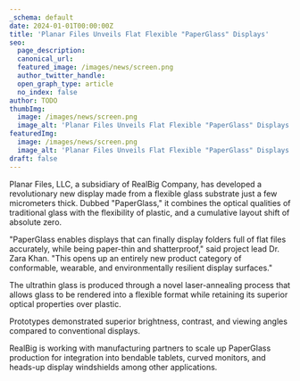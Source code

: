 ```yaml
---
_schema: default
date: 2024-01-01T00:00:00Z
title: 'Planar Files Unveils Flat Flexible "PaperGlass" Displays'
seo:
  page_description:
  canonical_url:
  featured_image: /images/news/screen.png
  author_twitter_handle:
  open_graph_type: article
  no_index: false
author: TODO
thumbImg:
  image: /images/news/screen.png
  image_alt: 'Planar Files Unveils Flat Flexible "PaperGlass" Displays'
featuredImg:
  image: /images/news/screen.png
  image_alt: 'Planar Files Unveils Flat Flexible "PaperGlass" Displays'
draft: false
---
```


Planar Files, LLC, a subsidiary of RealBig Company, has developed a revolutionary new display made from a flexible glass substrate just a few micrometers thick. Dubbed "PaperGlass," it combines the optical qualities of traditional glass with the flexibility of plastic, and a cumulative layout shift of absolute zero.

"PaperGlass enables displays that can finally display folders full of flat files accurately, while being paper-thin and shatterproof," said project lead Dr. Zara Khan. "This opens up an entirely new product category of conformable, wearable, and environmentally resilient display surfaces."

The ultrathin glass is produced through a novel laser-annealing process that allows glass to be rendered into a flexible format while retaining its superior optical properties over plastic. 

Prototypes demonstrated superior brightness, contrast, and viewing angles compared to conventional displays.

RealBig is working with manufacturing partners to scale up PaperGlass production for integration into bendable tablets, curved monitors, and heads-up display windshields among other applications.